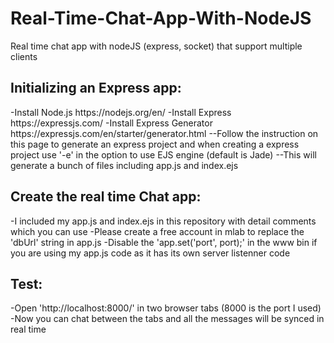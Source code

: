 # Real-Time-Chat-App-With-NodeJS
Real time chat app with nodeJS (express, socket) that support multiple clients

<h2>Initializing an Express app:</h2>
-Install Node.js https://nodejs.org/en/
-Install Express https://expressjs.com/
-Install Express Generator https://expressjs.com/en/starter/generator.html
--Follow the instruction on this page to generate an express project and when creating a express project use '-e' in the option to use EJS engine (default is Jade)
--This will generate a bunch of files including app.js and index.ejs

<h2>Create the real time Chat app:</h2>
-I included my app.js and index.ejs in this repository with detail comments which you can use
-Please create a free account in mlab to replace the 'dbUrl' string in app.js
-Disable the 'app.set('port', port);' in the www bin if you are using my app.js code as it has its own server listenner code

<h2>Test:</h2>
-Open 'http://localhost:8000/' in two browser tabs (8000 is the port I used)
-Now you can chat between the tabs and all the messages will be synced in real time

